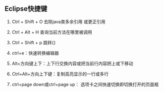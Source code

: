 ## Eclipse快捷键

1. Ctrl + Shift + O 去除java类多余引用 或更正引用

2. Ctrl + Alt + H 查询当前方法在哪里被调用
3. Ctrl + Shift + p 跳转{}
4. ctrl+e：快速转换编辑器
5. Alt+方向键上下：上下行交换内容或把当前行内容把上或下移动
6. Ctrl+Alt+方向上下键：复制高亮显示的一行或多行
7. ctrl+page down或ctrl+page up： 选项卡之间快速切换即切换打开的页面框